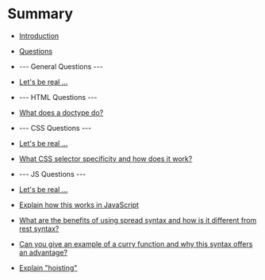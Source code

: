 # Summary

* [Introduction](README.md)
* [Questions](questions.md)



* --- General Questions ---
* [Let's be real ...](general/bereal.md)



* --- HTML Questions ---
* [What does a doctype do?](html/doctype.md)



* --- CSS Questions ---
* [Let's be real ...](css/bereal.md)
* [What CSS selector specificity and how does it work?](css/specificity.md)



* --- JS Questions ---
* [Let's be real ...](js/bereal.md)
* [Explain how this works in JavaScript](js/this.md)
* [What are the benefits of using spread syntax and how is it different from rest syntax?](js/spreadAndRestSyntax.md)
* [Can you give an example of a curry function and why this syntax offers an advantage?](js/curry.md)
* [Explain "hoisting"](js/hoisting.md)

